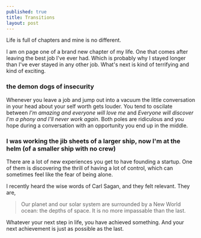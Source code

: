 ```yaml
---
published: true
title: Transitions
layout: post
---
```

Life is full of chapters and mine is no different.

I am on page one of a brand new chapter of my life. One that comes after leaving the best job I've ever had. Which is probably why I stayed longer than I've ever stayed in any other job. What's next is kind of terrifying and kind of exciting.

### the demon dogs of insecurity

Whenever you leave a job and jump out into a vacuum the little conversation in your head about your self worth gets louder. You tend to oscilate between *I'm amazing and everyone will love me* and *Everyone will discover I'm a phony and I'll never work again*. Both poles are ridiculous and you hope during a conversation with an opportunity you end up in the middle.

### I was working the jib sheets of a larger ship, now I'm at the helm (of a smaller ship with no crew)

There are a lot of new experiences you get to have founding a startup. One of them is discovering the thrill of having a lot of control, which can sometimes feel like the fear of being alone.


I recently heard the wise words of Carl Sagan, and they felt relevant. They are,

> Our planet and our solar system are surrounded by a New World ocean: the depths of space. It is no more impassable than the last.

Whatever your next step in life, you have achieved something. And your next achievement is just as possible as the last.